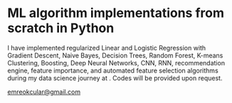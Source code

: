 # ML algorithm implementations from scratch in Python

I have implemented regularized Linear and Logistic Regression with Gradient Descent, Naive Bayes, Decision Trees, Random Forest, K-means Clustering, Boosting, Deep Neural Networks, CNN, RNN, recommendation engine, feature importance, and automated feature selection algorithms during my data science journey at . Codes will be provided upon request.

<a href="mailto:emreokcular@gmail.com">emreokcular@gmail.com</a> 